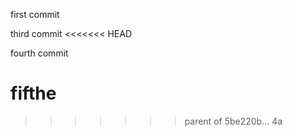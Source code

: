first commit

third commit
<<<<<<< HEAD

fourth commit

fifthe
=======
>>>>>>> parent of 5be220b... 4a
